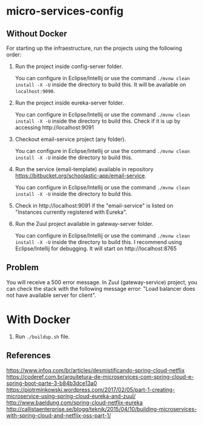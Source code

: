 
# micro-services-config
## Without Docker


For starting up the infraestructure, run the projects using the following order:

1. Run the project inside config-server folder.
	
	You can configure in Eclipse/Intellij or use the command `./mvnw clean install -X -U` inside the directory to build this.
	It will be available on `localhost:9090`.

2. Run the project inside eureka-server folder.
	
	You can configure in Eclipse/Intellij or use the command `./mvnw clean install -X -U` inside the directory to build this.
	Check if it is up by accessing http://localhost:9091
		
3. Checkout email-service project (any folder).

	You can configure in Eclipse/Intellij or use the command `./mvnw clean install -X -U` inside the directory to build this.


4. Run the service (email-template) available in repository https://bitbucket.org/schoolastic-app/email-service.

	You can configure in Eclipse/Intellij or use the command `./mvnw clean install -X -U` inside the directory to build this.

5. Check in http://localhost:9091 if the "email-service" is listed on "Instances currently registered with Eureka".


6. Run the Zuul project available in gateway-server folder.

	You can configure in Eclipse/Intellij or use the command `./mvnw clean install -X -U` inside the directory to build this.
	I recommend using Eclipse/Intellij for debugging.
	It will start on http://localhost:8765


## Problem

You will receive a 500 error message. In Zuul (gateway-service) project, you can check the stack with the following message error: "Load balancer does not have available server for client".


# With Docker

1. Run `./buildup.sh` file.

## References

https://www.infoq.com/br/articles/desmistificando-spring-cloud-netflix
https://coderef.com.br/arquitetura-de-microservices-com-spring-cloud-e-spring-boot-parte-3-b84b3dce13a0
https://piotrminkowski.wordpress.com/2017/02/05/part-1-creating-microservice-using-spring-cloud-eureka-and-zuul/
http://www.baeldung.com/spring-cloud-netflix-eureka
http://callistaenterprise.se/blogg/teknik/2015/04/10/building-microservices-with-spring-cloud-and-netflix-oss-part-1/

